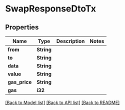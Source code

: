 # SwapResponseDtoTx

## Properties

Name | Type | Description | Notes
------------ | ------------- | ------------- | -------------
**from** | **String** |  | 
**to** | **String** |  | 
**data** | **String** |  | 
**value** | **String** |  | 
**gas_price** | **String** |  | 
**gas** | **i32** |  | 

[[Back to Model list]](../README.md#documentation-for-models) [[Back to API list]](../README.md#documentation-for-api-endpoints) [[Back to README]](../README.md)



